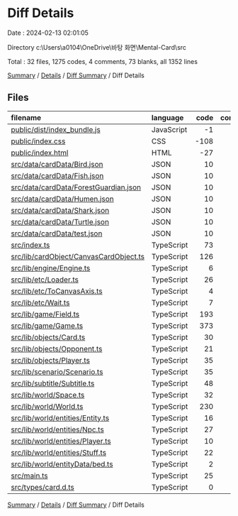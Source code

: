 # Diff Details

Date : 2024-02-13 02:01:05

Directory c:\\Users\\a0104\\OneDrive\\바탕 화면\\Mental-Card\\src

Total : 32 files,  1275 codes, 4 comments, 73 blanks, all 1352 lines

[Summary](results.md) / [Details](details.md) / [Diff Summary](diff.md) / Diff Details

## Files
| filename | language | code | comment | blank | total |
| :--- | :--- | ---: | ---: | ---: | ---: |
| [public/dist/index_bundle.js](/public/dist/index_bundle.js) | JavaScript | -1 | 0 | 0 | -1 |
| [public/index.css](/public/index.css) | CSS | -108 | -1 | 0 | -109 |
| [public/index.html](/public/index.html) | HTML | -27 | 0 | 0 | -27 |
| [src/data/cardData/Bird.json](/src/data/cardData/Bird.json) | JSON | 10 | 0 | 0 | 10 |
| [src/data/cardData/Fish.json](/src/data/cardData/Fish.json) | JSON | 10 | 0 | 0 | 10 |
| [src/data/cardData/ForestGuardian.json](/src/data/cardData/ForestGuardian.json) | JSON | 10 | 0 | 1 | 11 |
| [src/data/cardData/Humen.json](/src/data/cardData/Humen.json) | JSON | 10 | 0 | 0 | 10 |
| [src/data/cardData/Shark.json](/src/data/cardData/Shark.json) | JSON | 10 | 0 | 0 | 10 |
| [src/data/cardData/Turtle.json](/src/data/cardData/Turtle.json) | JSON | 10 | 0 | 0 | 10 |
| [src/data/cardData/test.json](/src/data/cardData/test.json) | JSON | 10 | 0 | 0 | 10 |
| [src/index.ts](/src/index.ts) | TypeScript | 73 | 0 | 14 | 87 |
| [src/lib/cardObject/CanvasCardObject.ts](/src/lib/cardObject/CanvasCardObject.ts) | TypeScript | 126 | 1 | 3 | 130 |
| [src/lib/engine/Engine.ts](/src/lib/engine/Engine.ts) | TypeScript | 6 | 0 | 2 | 8 |
| [src/lib/etc/Loader.ts](/src/lib/etc/Loader.ts) | TypeScript | 26 | 0 | 0 | 26 |
| [src/lib/etc/ToCanvasAxis.ts](/src/lib/etc/ToCanvasAxis.ts) | TypeScript | 4 | 0 | 0 | 4 |
| [src/lib/etc/Wait.ts](/src/lib/etc/Wait.ts) | TypeScript | 7 | 0 | 0 | 7 |
| [src/lib/game/Field.ts](/src/lib/game/Field.ts) | TypeScript | 193 | 0 | 3 | 196 |
| [src/lib/game/Game.ts](/src/lib/game/Game.ts) | TypeScript | 373 | 1 | 31 | 405 |
| [src/lib/objects/Card.ts](/src/lib/objects/Card.ts) | TypeScript | 30 | 0 | 1 | 31 |
| [src/lib/objects/Opponent.ts](/src/lib/objects/Opponent.ts) | TypeScript | 21 | 0 | 1 | 22 |
| [src/lib/objects/Player.ts](/src/lib/objects/Player.ts) | TypeScript | 35 | 0 | 1 | 36 |
| [src/lib/scenario/Scenario.ts](/src/lib/scenario/Scenario.ts) | TypeScript | 35 | 0 | 0 | 35 |
| [src/lib/subtitle/Subtitle.ts](/src/lib/subtitle/Subtitle.ts) | TypeScript | 48 | 0 | 2 | 50 |
| [src/lib/world/Space.ts](/src/lib/world/Space.ts) | TypeScript | 32 | 1 | 1 | 34 |
| [src/lib/world/World.ts](/src/lib/world/World.ts) | TypeScript | 230 | 0 | 4 | 234 |
| [src/lib/world/entities/Entity.ts](/src/lib/world/entities/Entity.ts) | TypeScript | 16 | 0 | 0 | 16 |
| [src/lib/world/entities/Npc.ts](/src/lib/world/entities/Npc.ts) | TypeScript | 27 | 1 | 2 | 30 |
| [src/lib/world/entities/Player.ts](/src/lib/world/entities/Player.ts) | TypeScript | 10 | 0 | 1 | 11 |
| [src/lib/world/entities/Stuff.ts](/src/lib/world/entities/Stuff.ts) | TypeScript | 22 | 0 | 0 | 22 |
| [src/lib/world/entityData/bed.ts](/src/lib/world/entityData/bed.ts) | TypeScript | 2 | 0 | 1 | 3 |
| [src/main.ts](/src/main.ts) | TypeScript | 25 | 1 | 4 | 30 |
| [src/types/card.d.ts](/src/types/card.d.ts) | TypeScript | 0 | 0 | 1 | 1 |

[Summary](results.md) / [Details](details.md) / [Diff Summary](diff.md) / Diff Details